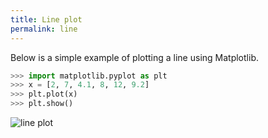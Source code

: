 ```yaml
---
title: Line plot
permalink: line
---
```


Below is a simple example of plotting a line using Matplotlib.

```python
>>> import matplotlib.pyplot as plt
>>> x = [2, 7, 4.1, 8, 12, 9.2]
>>> plt.plot(x)
>>> plt.show()
```

<img src="/pythonic/images/matplotlib-line.png" style="max-width:100%;" alt="line plot">

